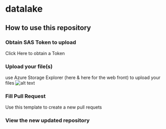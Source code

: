 # datalake

## How to use this repository

### Obtain SAS Token to upload
Click Here to obtain a Token

### Upload your file(s)
use Azure Storage Explorer (here & here for the web front) to upload your files
![alt text](https://user-images.githubusercontent.com/37622785/77287487-61594000-6cde-11ea-811c-4a0099734649.png "Select SAS Uri")

### Fill Pull Request
Use this template to create a new pull requets

### View the new updated repository
